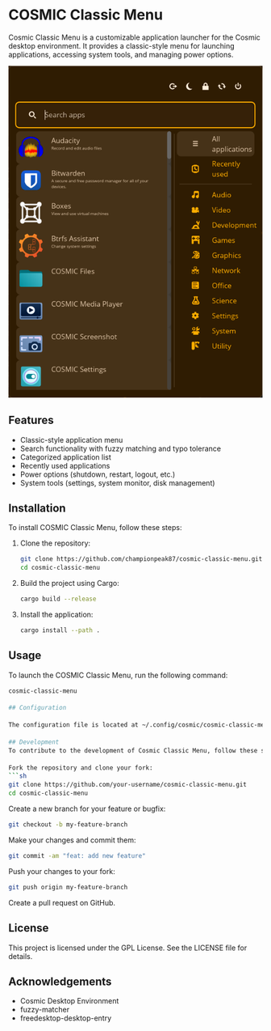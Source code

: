 # COSMIC Classic Menu

Cosmic Classic Menu is a customizable application launcher for the Cosmic desktop environment. It provides a classic-style menu for launching applications, accessing system tools, and managing power options.

![COSMIC Classic Menu Screenshot](cosmic-classic-menu.png)

## Features

- Classic-style application menu
- Search functionality with fuzzy matching and typo tolerance
- Categorized application list
- Recently used applications
- Power options (shutdown, restart, logout, etc.)
- System tools (settings, system monitor, disk management)

## Installation

To install COSMIC Classic Menu, follow these steps:

1. Clone the repository:
    ```sh
    git clone https://github.com/championpeak87/cosmic-classic-menu.git
    cd cosmic-classic-menu
    ```

2. Build the project using Cargo:
    ```sh
    cargo build --release
    ```

3. Install the application:
    ```sh
    cargo install --path .
    ```

## Usage

To launch the COSMIC Classic Menu, run the following command:
```sh
cosmic-classic-menu

## Configuration

The configuration file is located at ~/.config/cosmic/cosmic-classic-menu/v1. You can customize various settings such as the position of the application list, power options, and search field.

## Development
To contribute to the development of Cosmic Classic Menu, follow these steps:

Fork the repository and clone your fork:
```sh
git clone https://github.com/your-username/cosmic-classic-menu.git
cd cosmic-classic-menu
```

Create a new branch for your feature or bugfix:
```sh
git checkout -b my-feature-branch
```

Make your changes and commit them:
```sh
git commit -am "feat: add new feature"
```

Push your changes to your fork:
```sh
git push origin my-feature-branch
```

Create a pull request on GitHub.

## License
This project is licensed under the GPL License. See the LICENSE file for details.

## Acknowledgements
- Cosmic Desktop Environment
- fuzzy-matcher
- freedesktop-desktop-entry